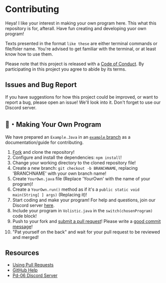 # Contributing

[fork]: /fork
[pr]: /compare
[code-of-conduct]: CODE_OF_CONDUCT.md

Heya! I like your interest in making your own program here. This what this repository is for, afterall. Have fun creating and developing yuor own program!

Texts presented in the format `like these` are either terminal commands or file/foler name. You're advised to get familiar with the terminal, or at least know how to use them.

Please note that this project is released with a [Code of Conduct][code-of-conduct]. By participating in this project you agree to abide by its terms.

## Issues and Bug Report

If you have suggestions for how this project could be improved, or want to report a bug, please open an issue! We'll look into it. Don't forget to use our Discord server.

## 🎵・Making Your Own Program

We have prepared an `Example.Java` in an [`example` branch](https://github.com/PD-06/Volistic/tree/example) as a documentation/guide for contributing.

1. [Fork][fork] and clone the repository!
2. Configure and install the dependencies: `npm install`!
3. Change your working directory to the cloned repository file!
4. Create a new branch: `git checkout -b BRANCHNAME`, replacing 'BRANCHNAME' with your own branch name!
5. Create `YourOwn.java` file (Replace 'YourOwn' with the name of your program)!
6. Create a `YourOwn.run()` method as if it's a `public static void main(String[ ] args)` (Replacing it)!
7. Start coding and make your program! For help and questions, join our Discord server [here](https://discord.gg/SwycRcrXwC).
8. Include your program in `Volistic.java` in the `switch(chosenProgram)` code block!
9. Push to your fork and [submit a pull request][pr]! Please write a [good commit message](http://tbaggery.com/2008/04/19/a-note-about-git-commit-messages.html)!
10. "Pat yourself on the back" and wait for your pull request to be reviewed and merged!

## Resources

- [Using Pull Requests](https://help.github.com/articles/about-pull-requests/)
- [GitHub Help](https://help.github.com)
- [Pd-06 Discord Server](https://discord.gg/SwycRcrXwC)
